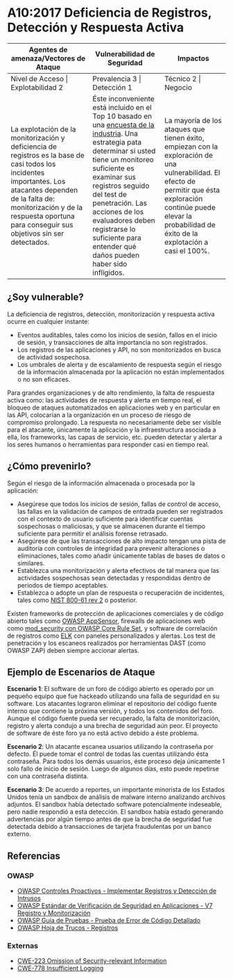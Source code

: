 # A10:2017 Deficiencia de Registros, Detección y Respuesta Activa

| Agentes de amenaza/Vectores de Ataque | Vulnerabilidad de Seguridad           | Impactos               |
| -- | -- | -- |
| Nivel de Acceso \| Explotabilidad 2 | Prevalencia 3 \| Detección 1 | Técnico 2 \| Negocio |
| La explotación de la monitorización y deficiencia de registros es la base de casi todos los incidentes importantes. Los atacantes dependen de la falta de: monitorización y de la respuesta oportuna para conseguir sus objetivos sin ser detectados. | Éste inconveniente está incluido en el Top 10 basado en una [encuesta de la industria](https://owasp.blogspot.com/2017/08/owasp-top-10-2017-project-update.html). Una estrategia pata determinar si usted tiene un monitoreo suficiente es examinar sus registros seguido del test de penetración. Las acciones de los evaluadores deben registrarse lo suficiente para entender qué daños pueden haber sido infligidos. | La mayoría de los ataques que tienen éxito, empiezan con la exploración de una vulnerabilidad. El efecto de permitir que ésta exploración continúe puede elevar la probabilidad de éxito de la explotación a casi el 100%. |

## ¿Soy vulnerable?

La deficiencia de registros, detección, monitorización y respuesta activa ocurre en cualquier instante:

* Eventos auditables, tales como los inicios de sesión, fallos en el inicio de sesión, y transacciones de alta importancia no son registrados.
* Los registros de las aplicaciones y API, no son monitorizados en busca de actividad sospechosa.
* Los umbrales de alerta y de escalamiento de respuesta según el riesgo de la información almacenada por la aplicación no están implementados o no son eficaces.

Para grandes organizaciones y de alto rendimiento, la falta de respuesta activa como: las actividades de respuesta y alerta en tiempo real, el bloqueo de ataques automatizados en aplicaciones web y en particular en las API, colocarían a la organización en un proceso de riesgo de compromiso prolongado. La respuesta no necesariamente debe ser visible para el atacante, únicamente la aplicación y la infraestructura asociada a ella, los frameworks, las capas de servicio, etc. pueden detectar y alertar a los seres humanos o herramientas para responder casi en tiempo real.

## ¿Cómo prevenirlo?

Según el riesgo de la información almacenada o procesada por la aplicación:

* Asegúrese que todos los inicios de sesión, fallas de control de acceso, las fallas en la validación de campos de entrada pueden ser registrados con el contexto de usuario suficiente para identificar cuentas sospechosas o maliciosas, y que se almacenen durante el tiempo suficiente para permitir el análisis forense retrasado.
* Asegúrese de que las transacciones de alto impacto tengan una pista de auditoría con controles de integridad para prevenir alteraciones o eliminaciones, tales como añadir únicamente tablas de bases de datos o similares.
* Establezca una monitorización y alerta efectivos de tal manera que las actividades sospechosas sean detectadas y respondidas dentro de periodos de tiempo aceptables.
* Establezca o adopte un plan de respuesta o recuperación de incidentes, tales como [NIST 800-61 rev 2](https://csrc.nist.gov/publications/detail/sp/800-61/rev-2/final) o posterior.

Existen frameworks de protección de aplicaciones comerciales y de código abierto tales como [OWASP AppSensor](https://www.owasp.org/index.php/OWASP_AppSensor_Project), firewalls de aplicaciones web como [mod_security con OWASP Core Rule Set](https://www.owasp.org/index.php/Category:OWASP_ModSecurity_Core_Rule_Set_Project), y software de correlación de registros como [ELK](https://www.elastic.co/products) con paneles personalizados y alertas. Los test de penetración y los escaneos realizados por herramientas DAST (como OWASP ZAP) deben siempre accionar alertas.

## Ejemplo de Escenarios de Ataque

**Escenario 1**: El software de un foro de código abierto es operado por un pequeño equipo que fue hackeado utilizando una falla de seguridad en su software. Los atacantes lograron eliminar el repositorio del código fuente interno que contiene la próxima versión, y todos los contenidos del foro. Aunque el código fuente pueda ser recuperado, la falta de monitorización, registro y alerta condujo a una brecha de seguridad aún peor. El proyecto de software de éste foro ya no está activo debido a éste problema.

**Escenario 2**: Un atacante escanea usuarios utilizando la contraseña por defecto. Él puede tomar el control de todas las cuentas utilizando ésta contraseña. Para todos los demás usuarios, éste proceso deja únicamente 1 solo fallo de inicio de sesión. Luego de algunos días, esto puede repetirse con una contraseña distinta.

**Escenario 3**: De acuerdo a reportes, un importante minorista de los Estados Unidos tenía un sandbox de análisis de malware interno analizando archivos adjuntos. El sandbox había detectado software potencialmente indeseable, pero nadie respondió a esta detección. El sandbox había estado generando advertencias por algún tiempo antes de que la brecha de seguridad fue detectada debido a transacciones de tarjeta fraudulentas por un banco externo.

## Referencias

### OWASP

* [OWASP Controles Proactivos - Implementar Registros y Detección de Intrusos](https://www.owasp.org/index.php/OWASP_Proactive_Controls#8:_Implement_Logging_and_Intrusion_Detection)
* [OWASP Estándar de Verificación de Seguridad en Aplicaciones - V7 Registro y Monitorización](https://www.owasp.org/index.php/Category:OWASP_Application_Security_Verification_Standard_Project#tab=Home)
* [OWASP Guía de Pruebas - Prueba de Error de Código Detallado](https://www.owasp.org/index.php/Category:OWASP_Application_Security_Verification_Standard_Project#tab=Home)
* [OWASP Hoja de Trucos - Registros](https://www.owasp.org/index.php/Logging_Cheat_Sheet)

### Externas

* [CWE-223 Omission of Security-relevant Information](https://cwe.mitre.org/data/definitions/223.html)
* [CWE-778 Insufficient Logging](https://cwe.mitre.org/data/definitions/778.html)
